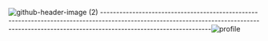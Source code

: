 ![github-header-image (2)](https://github.com/user-attachments/assets/4917fdec-2ba4-4d9d-a2de-3ec157fb9fe5)
----------------------------------------------------------------------------------------------------------------------------------------------------------------------------------------------![profile](https://github.com/user-attachments/assets/b8eb048e-9ce3-4abc-890d-eab9c02b517a)
